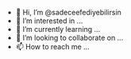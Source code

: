 - 👋 Hi, I’m @sadeceefediyebilirsin
- 👀 I’m interested in ...
- 🌱 I’m currently learning ...
- 💞️ I’m looking to collaborate on ...
- 📫 How to reach me ...

<!---
sadeceefediyebilirsin/sadeceefediyebilirsin is a ✨ special ✨ repository because its `README.md` (this file) appears on your GitHub profile.
You can click the Preview link to take a look at your changes.
--->
